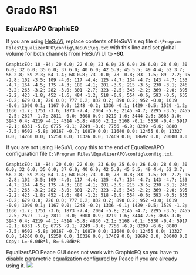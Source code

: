 # Grado RS1
### EqualizerAPO GraphicEQ
If you are using [HeSuVi](https://sourceforge.net/projects/hesuvi/), replace contents of HeSuVi's eq file `C:\Program Files\EqualizerAPO\config\HeSuVi\eq.txt` with this line and set global volume for both channels from HeSuVi UI to **-60**.
```
GraphicEQ: 10 -84; 20 6.0; 22 6.0; 23 6.0; 25 6.0; 26 6.0; 28 6.0; 30 6.0; 32 6.0; 35 6.0; 37 6.0; 40 6.0; 42 5.9; 45 5.5; 49 4.4; 52 3.7; 56 2.8; 59 2.3; 64 1.4; 68 0.8; 73 -0.0; 78 -0.8; 83 -1.5; 89 -2.2; 95 -2.8; 102 -3.5; 109 -4.0; 117 -4.4; 125 -4.7; 134 -4.7; 143 -4.7; 153 -4.7; 164 -4.5; 175 -4.3; 188 -4.1; 201 -3.9; 215 -3.5; 230 -3.1; 246 -3.2; 263 -3.2; 282 -3.0; 301 -2.7; 323 -2.5; 345 -2.2; 369 -2.0; 395 -2.2; 423 -1.8; 452 -1.6; 484 -1.2; 518 -0.9; 554 -0.6; 593 -0.5; 635 -0.2; 679 0.0; 726 0.0; 777 0.2; 832 0.2; 890 0.2; 952 -0.0; 1019 -0.0; 1090 0.1; 1167 0.0; 1248 -0.2; 1336 -0.1; 1429 -0.5; 1529 -1.2; 1636 -1.7; 1751 -3.6; 1873 -7.4; 2004 -5.8; 2145 -4.7; 2295 -3.5; 2455 -2.5; 2627 -1.7; 2811 -0.0; 3008 0.9; 3219 1.6; 3444 2.6; 3685 3.0; 3943 0.4; 4219 -4.1; 4514 -5.8; 4830 -2.1; 5168 -0.1; 5530 -0.4; 5917 -2.1; 6331 -5.8; 6775 -9.1; 7249 -8.6; 7756 -6.9; 8299 -6.6; 8880 -7.5; 9502 -5.8; 10167 -0.7; 10879 0.0; 11640 0.0; 12455 0.0; 13327 0.0; 14260 0.0; 15258 0.0; 16326 0.0; 17469 0.0; 18692 0.0; 20000 0.0
```
If you are not using HeSuVi, copy this to the end of EqualizerAPO configuration file `C:\Program Files\EqualizerAPO\config\config.txt`.
```
GraphicEQ: 10 -84; 20 6.0; 22 6.0; 23 6.0; 25 6.0; 26 6.0; 28 6.0; 30 6.0; 32 6.0; 35 6.0; 37 6.0; 40 6.0; 42 5.9; 45 5.5; 49 4.4; 52 3.7; 56 2.8; 59 2.3; 64 1.4; 68 0.8; 73 -0.0; 78 -0.8; 83 -1.5; 89 -2.2; 95 -2.8; 102 -3.5; 109 -4.0; 117 -4.4; 125 -4.7; 134 -4.7; 143 -4.7; 153 -4.7; 164 -4.5; 175 -4.3; 188 -4.1; 201 -3.9; 215 -3.5; 230 -3.1; 246 -3.2; 263 -3.2; 282 -3.0; 301 -2.7; 323 -2.5; 345 -2.2; 369 -2.0; 395 -2.2; 423 -1.8; 452 -1.6; 484 -1.2; 518 -0.9; 554 -0.6; 593 -0.5; 635 -0.2; 679 0.0; 726 0.0; 777 0.2; 832 0.2; 890 0.2; 952 -0.0; 1019 -0.0; 1090 0.1; 1167 0.0; 1248 -0.2; 1336 -0.1; 1429 -0.5; 1529 -1.2; 1636 -1.7; 1751 -3.6; 1873 -7.4; 2004 -5.8; 2145 -4.7; 2295 -3.5; 2455 -2.5; 2627 -1.7; 2811 -0.0; 3008 0.9; 3219 1.6; 3444 2.6; 3685 3.0; 3943 0.4; 4219 -4.1; 4514 -5.8; 4830 -2.1; 5168 -0.1; 5530 -0.4; 5917 -2.1; 6331 -5.8; 6775 -9.1; 7249 -8.6; 7756 -6.9; 8299 -6.6; 8880 -7.5; 9502 -5.8; 10167 -0.7; 10879 0.0; 11640 0.0; 12455 0.0; 13327 0.0; 14260 0.0; 15258 0.0; 16326 0.0; 17469 0.0; 18692 0.0; 20000 0.0
Copy: L=-6.0dB*l, R=-6.0dB*R
```
EqualizerAPO Peace GUI does not work with GraphicEQ so you have to disable parametric equalization configured by Peace if you are already using it.
![](https://raw.githubusercontent.com/jaakkopasanen/AutoEq/master/results/Headphone.com/innerfidelity/onear/Grado%20RS1/Grado%20RS1.png)
